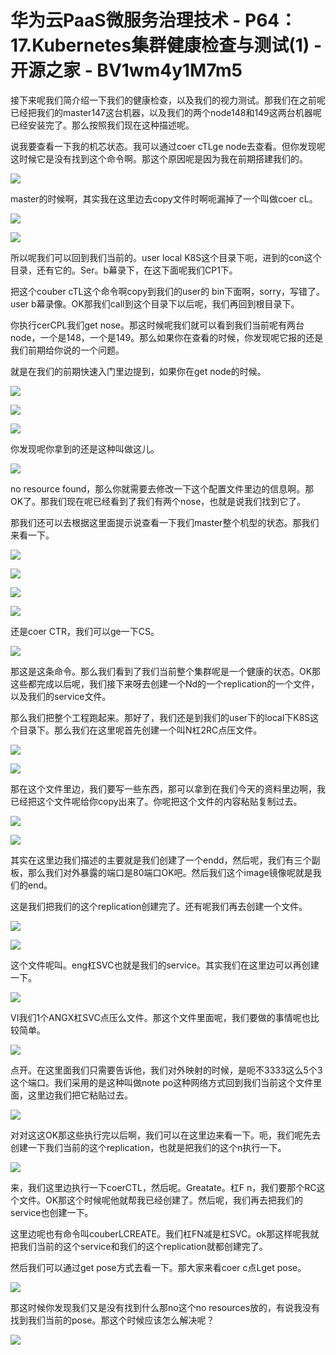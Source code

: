 # 华为云PaaS微服务治理技术 - P64：17.Kubernetes集群健康检查与测试(1) - 开源之家 - BV1wm4y1M7m5

接下来呢我们简介绍一下我们的健康检查，以及我们的视力测试。那我们在之前呢已经把我们的master147这台机器，以及我们的两个node148和149这两台机器呢已经安装完了。那么按照我们现在这种描述呢。

说我要查看一下我的机芯状态。我可以通过coer cTLge node去查看。但你发现呢这时候它是没有找到这个命令啊。那这个原因呢是因为我在前期搭建我们的。



![](img/681d1abc1fe644d30575c86688f80745_1.png)

master的时候啊，其实我在这里边去copy文件时啊呃漏掉了一个叫做coer cL。

![](img/681d1abc1fe644d30575c86688f80745_3.png)

![](img/681d1abc1fe644d30575c86688f80745_4.png)

所以呢我们可以回到我们当前的。user local K8S这个目录下呃，进到的con这个目录，还有它的。Ser。b幕录下，在这下面呢我们CP1下。

把这个couber cTL这个命令啊copy到我们的user的 bin下面啊，sorry，写错了。user b幕录像。OK那我们call到这个目录下以后呢，我们再回到根目录下。

你执行cerCPL我们get nose。那这时候呢我们就可以看到我们当前呢有两台node，一个是148，一个是149。那么如果你在查看的时候，你发现呢它报的还是我们前期给你说的一个问题。

就是在我们的前期快速入门里边提到，如果你在get node的时候。

![](img/681d1abc1fe644d30575c86688f80745_6.png)

![](img/681d1abc1fe644d30575c86688f80745_7.png)

![](img/681d1abc1fe644d30575c86688f80745_8.png)

你发现呢你拿到的还是这种叫做这儿。

![](img/681d1abc1fe644d30575c86688f80745_10.png)

no resource found，那么你就需要去修改一下这个配置文件里边的信息啊。那OK了。那我们现在呢已经看到了我们有两个nose，也就是说我们找到它了。

那我们还可以去根据这里面提示说查看一下我们master整个机型的状态。那我们来看一下。

![](img/681d1abc1fe644d30575c86688f80745_12.png)

![](img/681d1abc1fe644d30575c86688f80745_13.png)

![](img/681d1abc1fe644d30575c86688f80745_14.png)

![](img/681d1abc1fe644d30575c86688f80745_15.png)

还是coer CTR，我们可以ge一下CS。

![](img/681d1abc1fe644d30575c86688f80745_17.png)

那这是这条命令。那么我们看到了我们当前整个集群呢是一个健康的状态。OK那这些都完成以后呢，我们接下来呀去创建一个Nd的一个replication的一个文件，以及我们的service文件。

那么我们把整个工程跑起来。那好了，我们还是到我们的user下的local下K8S这个目录下。那么我们在这里呢首先创建一个叫N杠2RC点压文件。



![](img/681d1abc1fe644d30575c86688f80745_19.png)

![](img/681d1abc1fe644d30575c86688f80745_20.png)

那在这个文件里边，我们要写一些东西，那可以拿到在我们今天的资料里边啊，我已经把这个文件呢给你copy出来了。你呢把这个文件的内容粘贴复制过去。



![](img/681d1abc1fe644d30575c86688f80745_22.png)

![](img/681d1abc1fe644d30575c86688f80745_23.png)

其实在这里边我们描述的主要就是我们创建了一个endd，然后呢，我们有三个副板，那么我们对外暴露的端口是80端口OK吧。然后我们这个image镜像呢就是我们的end。

这是我们把我们的这个replication创建完了。还有呢我们再去创建一个文件。

![](img/681d1abc1fe644d30575c86688f80745_25.png)

![](img/681d1abc1fe644d30575c86688f80745_26.png)

这个文件呢叫。eng杠SVC也就是我们的service。其实我们在这里边可以再创建一下。

![](img/681d1abc1fe644d30575c86688f80745_28.png)

VI我们1个ANGX杠SVC点压么文件。那这个文件里面呢，我们要做的事情呢也比较简单。

![](img/681d1abc1fe644d30575c86688f80745_30.png)

点开。在这里面我们只需要告诉他，我们对外映射的时候，是呃不3333这么5个3这个端口。我们采用的是这种叫做note po这种网络方式回到我们当前这个文件里面，这里边我们把它粘贴过去。



![](img/681d1abc1fe644d30575c86688f80745_32.png)

对对这这OK那这些执行完以后啊，我们可以在这里边来看一下。呃，我们呢先去创建一下我们当前的这个replication，也就是把我们的这个n执行一下。



![](img/681d1abc1fe644d30575c86688f80745_34.png)

来，我们这里边执行一下coerCTL，然后呢。Greatate。杠F n，我们要那个RC这个文件。OK那这个时候呢他就帮我已经创建了。然后呢，我们再去把我们的service也创建一下。

这里边呢也有命令叫couberLCREATE。我们杠FN减是杠SVC。ok那这样呢我就把我们当前的这个service和我们的这个replication就都创建完了。

然后我们可以通过get pose方式去看一下。那大家来看coer c点Lget pose。

![](img/681d1abc1fe644d30575c86688f80745_36.png)

那这时候你发现我们又是没有找到什么那no这个no resources放的，有说我没有找到我们当前的pose。那这个时候应该怎么解决呢？



![](img/681d1abc1fe644d30575c86688f80745_38.png)